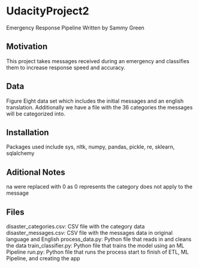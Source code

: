 # UdacityProject2
Emergency Response Pipeline
Written by Sammy Green
 

## Motivation
This project takes messages received during an emergency and classifies them to increase response speed and accuracy.
 
## Data
Figure Eight data set which includes the initial messages and an english translation. Additionally we have a file with the 36 categories the messages will be categorized into.
 
## Installation
Packages used include sys, nltk, numpy, pandas, pickle, re, sklearn, sqlalchemy
 
## Aditional Notes
na were replaced with 0 as 0 represents the category does not apply to the message
 
## Files
disaster_categories.csv: CSV file with the category data
disaster_messages.csv: CSV file with the messages data in original language and English
process_data.py: Python file that reads in and cleans the data
train_classifier.py: Python file that trains the model using an ML Pipeline
run.py: Python file that runs the process start to finish of ETL, ML Pipeline, and creating the app
